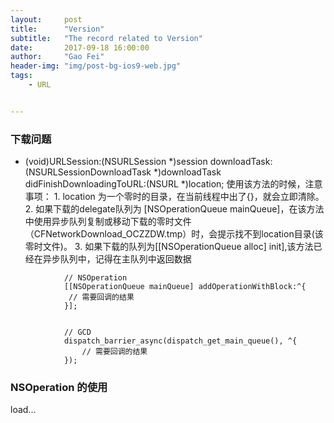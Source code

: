 ```yaml
---
layout:     post
title:      "Version"
subtitle:   "The record related to Version"
date:       2017-09-18 16:00:00
author:     "Gao Fei"
header-img: "img/post-bg-ios9-web.jpg"
tags:
    - URL


---
```



### 下载问题
- (void)URLSession:(NSURLSession *)session
      downloadTask:(NSURLSessionDownloadTask *)downloadTask didFinishDownloadingToURL:(NSURL *)location;
      使用该方法的时候，注意事项：
      1. location 为一个零时的目录，在当前线程中出了{}，就会立即清除。
      2. 如果下载的delegate队列为 [NSOperationQueue mainQueue]，在该方法中使用异步队列复制或移动下载的零时文件（CFNetworkDownload_OCZZDW.tmp）时，会提示找不到location目录(该零时文件)。
      3. 如果下载的队列为[[NSOperationQueue alloc] init],该方法已经在异步队列中，记得在主队列中返回数据
			
			
```
			// NSOperation
			[[NSOperationQueue mainQueue] addOperationWithBlock:^{
       		 // 需要回调的结果
    		}];
    		
```
    		
```
			// GCD
			dispatch_barrier_async(dispatch_get_main_queue(), ^{
        		// 需要回调的结果
    		});
```

### NSOperation 的使用
load...



